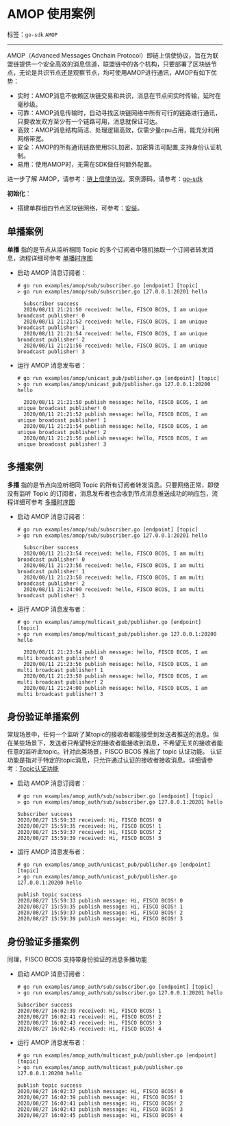 # AMOP 使用案例

标签：``go-sdk`` ``AMOP``

----

AMOP（Advanced Messages Onchain Protocol）即链上信使协议，旨在为联盟链提供一个安全高效的消息信道，联盟链中的各个机构，只要部署了区块链节点，无论是共识节点还是观察节点，均可使用AMOP进行通讯，AMOP有如下优势：

-   实时：AMOP消息不依赖区块链交易和共识，消息在节点间实时传输，延时在毫秒级。
-   可靠：AMOP消息传输时，自动寻找区块链网络中所有可行的链路进行通讯，只要收发双方至少有一个链路可用，消息就保证可达。
-   高效：AMOP消息结构简洁、处理逻辑高效，仅需少量cpu占用，能充分利用网络带宽。
-   安全：AMOP的所有通讯链路使用SSL加密，加密算法可配置,支持身份认证机制。
-   易用：使用AMOP时，无需在SDK做任何额外配置。

进一步了解 AMOP，请参考：[链上信使协议](https://fisco-bcos-documentation.readthedocs.io/zh_CN/latest/docs/manual/amop_protocol.html)。案例源码，请参考：[go-sdk](https://github.com/FISCO-BCOS/go-sdk)

**初始化**：

-   搭建单群组四节点区块链网络，可参考：[安装](https://fisco-bcos-documentation.readthedocs.io/zh_CN/latest/docs/installation.html)。

## 单播案例

**单播** 指的是节点从监听相同 Topic 的多个订阅者中随机抽取一个订阅者转发消息，流程详细可参考 [单播时序图](https://fisco-bcos-documentation.readthedocs.io/zh_CN/latest/docs/design/p2p/p2p.html#id11)

-   启动 AMOP 消息订阅者：

    ```shell
    # go run examples/amop/sub/subscriber.go [endpoint] [topic]
    > go run examples/amop/sub/subscriber.go 127.0.0.1:20201 hello
     
      Subscriber success
      2020/08/11 21:21:50 received: hello, FISCO BCOS, I am unique broadcast publisher! 0
      2020/08/11 21:21:52 received: hello, FISCO BCOS, I am unique broadcast publisher! 1
      2020/08/11 21:21:54 received: hello, FISCO BCOS, I am unique broadcast publisher! 2
      2020/08/11 21:21:56 received: hello, FISCO BCOS, I am unique broadcast publisher! 3
    ```
    
-   运行 AMOP 消息发布者：

    ```shell
    # go run examples/amop/unicast_pub/publisher.go [endpoint] [topic]
    > go run examples/amop/unicast_pub/publisher.go 127.0.0.1:20200 hello
    
      2020/08/11 21:21:50 publish message: hello, FISCO BCOS, I am unique broadcast publisher! 0 
      2020/08/11 21:21:52 publish message: hello, FISCO BCOS, I am unique broadcast publisher! 1 
      2020/08/11 21:21:54 publish message: hello, FISCO BCOS, I am unique broadcast publisher! 2 
      2020/08/11 21:21:56 publish message: hello, FISCO BCOS, I am unique broadcast publisher! 3
    ```

## 多播案例

**多播** 指的是节点向监听相同 Topic 的所有订阅者转发消息。只要网络正常，即使没有监听 Topic 的订阅者，消息发布者也会收到节点消息推送成功的响应包，流程详细可参考 [多播时序图](https://fisco-bcos-documentation.readthedocs.io/zh_CN/latest/docs/design/p2p/p2p.html#id12)

-   启动 AMOP 消息订阅者：

    ```shell
    # go run examples/amop/sub/subscriber.go [endpoint] [topic]
    > go run examples/amop/sub/subscriber.go 127.0.0.1:20201 hello
    
      Subscriber success
      2020/08/11 21:23:54 received: hello, FISCO BCOS, I am multi broadcast publisher! 0
      2020/08/11 21:23:56 received: hello, FISCO BCOS, I am multi broadcast publisher! 1
      2020/08/11 21:23:58 received: hello, FISCO BCOS, I am multi broadcast publisher! 2
      2020/08/11 21:24:00 received: hello, FISCO BCOS, I am multi broadcast publisher! 3
    ```

-   运行 AMOP 消息发布者：

    ```shell
    # go run examples/amop/multicast_pub/publisher.go [endpoint] [topic]
    > go run examples/amop/multicast_pub/publisher.go 127.0.0.1:20200 hello 
    
      2020/08/11 21:23:54 publish message: hello, FISCO BCOS, I am multi broadcast publisher! 0 
      2020/08/11 21:23:56 publish message: hello, FISCO BCOS, I am multi broadcast publisher! 1 
      2020/08/11 21:23:58 publish message: hello, FISCO BCOS, I am multi broadcast publisher! 2 
      2020/08/11 21:24:00 publish message: hello, FISCO BCOS, I am multi broadcast publisher! 3
    ```

## 身份验证单播案例

常规场景中，任何一个监听了某topic的接收者都能接受到发送者推送的消息。但在某些场景下，发送者只希望特定的接收者能接收到消息，不希望无关的接收者能任意的监听此topic。针对此类场景，FISCO BCOS 推出了 topic 认证功能。 认证功能是指对于特定的topic消息，只允许通过认证的接收者接收消息。详细请参考：[Topic认证功能](https://fisco-bcos-doc-qiubing.readthedocs.io/en/latest/docs/manual/certificate_list.html#topic)

-   启动 AMOP 消息订阅者：

    ```shell
    # go run examples/amop_auth/sub/subscriber.go [endpoint] [topic]
    > go run examples/amop_auth/sub/subscriber.go 127.0.0.1:20201 hello

    Subscriber success
    2020/08/27 15:59:33 received: Hi, FISCO BCOS! 0
    2020/08/27 15:59:35 received: Hi, FISCO BCOS! 1
    2020/08/27 15:59:37 received: Hi, FISCO BCOS! 2
    2020/08/27 15:59:39 received: Hi, FISCO BCOS! 3
    ```


-   运行 AMOP 消息发布者：

    ```shell
    # go run examples/amop_auth/unicast_pub/publisher.go [endpoint] [topic]
    > go run examples/amop_auth/unicast_pub/publisher.go 127.0.0.1:20200 hello

    publish topic success
    2020/08/27 15:59:33 publish message: Hi, FISCO BCOS! 0
    2020/08/27 15:59:35 publish message: Hi, FISCO BCOS! 1
    2020/08/27 15:59:37 publish message: Hi, FISCO BCOS! 2
    2020/08/27 15:59:39 publish message: Hi, FISCO BCOS! 3
    ```

## 身份验证多播案例

同理，FISCO BCOS 支持带身份验证的消息多播功能

-   启动 AMOP 消息订阅者：

    ```shell
    # go run examples/amop_auth/sub/subscriber.go [endpoint] [topic]
    > go run examples/amop_auth/sub/subscriber.go 127.0.0.1:20201 hello

    Subscriber success
    2020/08/27 16:02:39 received: Hi, FISCO BCOS! 1
    2020/08/27 16:02:41 received: Hi, FISCO BCOS! 2
    2020/08/27 16:02:43 received: Hi, FISCO BCOS! 3
    2020/08/27 16:02:45 received: Hi, FISCO BCOS! 4
    ```

-   运行 AMOP 消息发布者：

    ```shell
    # go run examples/amop_auth/multicast_pub/publisher.go [endpoint] [topic]
    > go run examples/amop_auth/multicast_pub/publisher.go 127.0.0.1:20200 hello

    publish topic success
    2020/08/27 16:02:37 publish message: Hi, FISCO BCOS! 0
    2020/08/27 16:02:39 publish message: Hi, FISCO BCOS! 1
    2020/08/27 16:02:41 publish message: Hi, FISCO BCOS! 2
    2020/08/27 16:02:43 publish message: Hi, FISCO BCOS! 3
    2020/08/27 16:02:45 publish message: Hi, FISCO BCOS! 4
    ```
